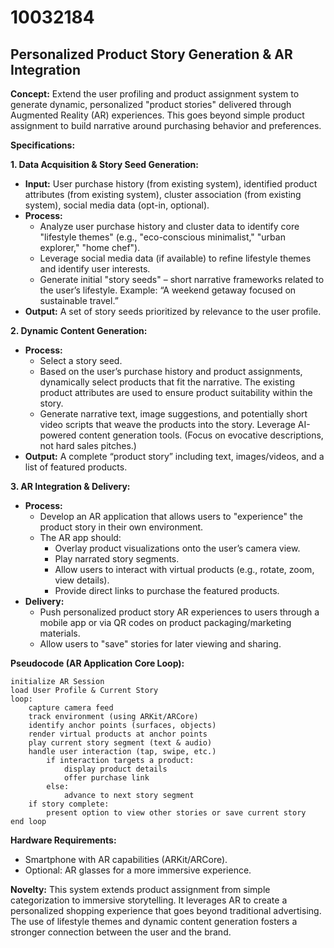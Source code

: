 # 10032184

## Personalized Product Story Generation & AR Integration

**Concept:** Extend the user profiling and product assignment system to generate dynamic, personalized "product stories" delivered through Augmented Reality (AR) experiences. This goes beyond simple product assignment to build narrative around purchasing behavior and preferences.

**Specifications:**

**1. Data Acquisition & Story Seed Generation:**

*   **Input:** User purchase history (from existing system), identified product attributes (from existing system), cluster association (from existing system), social media data (opt-in, optional).
*   **Process:**
    *   Analyze user purchase history and cluster data to identify core "lifestyle themes" (e.g., "eco-conscious minimalist," "urban explorer," "home chef").
    *   Leverage social media data (if available) to refine lifestyle themes and identify user interests.
    *   Generate initial "story seeds" – short narrative frameworks related to the user’s lifestyle. Example: “A weekend getaway focused on sustainable travel.”
*   **Output:** A set of story seeds prioritized by relevance to the user profile.

**2. Dynamic Content Generation:**

*   **Process:**
    *   Select a story seed.
    *   Based on the user’s purchase history and product assignments, dynamically select products that fit the narrative. The existing product attributes are used to ensure product suitability within the story.
    *   Generate narrative text, image suggestions, and potentially short video scripts that weave the products into the story. Leverage AI-powered content generation tools. (Focus on evocative descriptions, not hard sales pitches.)
*   **Output:** A complete “product story” including text, images/videos, and a list of featured products.

**3. AR Integration & Delivery:**

*   **Process:**
    *   Develop an AR application that allows users to "experience" the product story in their own environment.
    *   The AR app should:
        *   Overlay product visualizations onto the user’s camera view.
        *   Play narrated story segments.
        *   Allow users to interact with virtual products (e.g., rotate, zoom, view details).
        *   Provide direct links to purchase the featured products.
*   **Delivery:**
    *   Push personalized product story AR experiences to users through a mobile app or via QR codes on product packaging/marketing materials.
    *   Allow users to "save" stories for later viewing and sharing.

**Pseudocode (AR Application Core Loop):**

```
initialize AR Session
load User Profile & Current Story
loop:
    capture camera feed
    track environment (using ARKit/ARCore)
    identify anchor points (surfaces, objects)
    render virtual products at anchor points
    play current story segment (text & audio)
    handle user interaction (tap, swipe, etc.)
        if interaction targets a product:
            display product details
            offer purchase link
        else:
            advance to next story segment
    if story complete:
        present option to view other stories or save current story
end loop
```

**Hardware Requirements:**

*   Smartphone with AR capabilities (ARKit/ARCore).
*   Optional: AR glasses for a more immersive experience.

**Novelty:** This system extends product assignment from simple categorization to immersive storytelling. It leverages AR to create a personalized shopping experience that goes beyond traditional advertising. The use of lifestyle themes and dynamic content generation fosters a stronger connection between the user and the brand.